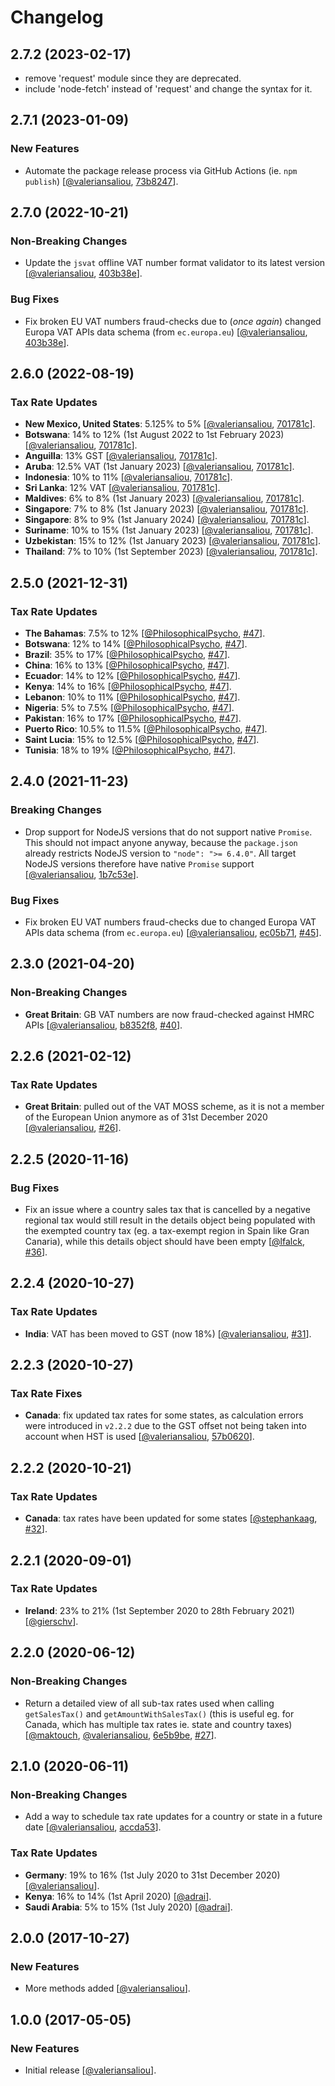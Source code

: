 Changelog
=========
## 2.7.2 (2023-02-17)

* remove 'request' module since they are deprecated.
* include 'node-fetch' instead of 'request' and change the syntax for it.

## 2.7.1 (2023-01-09)

### New Features

* Automate the package release process via GitHub Actions (ie. `npm publish`) [[@valeriansaliou](https://github.com/valeriansaliou), [73b8247](https://github.com/valeriansaliou/node-sales-tax/commit/73b8247d5dfd350c54ed576297dafa20c15b7fa3)].

## 2.7.0 (2022-10-21)

### Non-Breaking Changes

* Update the `jsvat` offline VAT number format validator to its latest version [[@valeriansaliou](https://github.com/valeriansaliou), [403b38e](https://github.com/valeriansaliou/node-sales-tax/commit/403b38e7edc7b5db76a9b2c237d8e8601bc3206f)].

### Bug Fixes

* Fix broken EU VAT numbers fraud-checks due to (_once again_) changed Europa VAT APIs data schema (from `ec.europa.eu`) [[@valeriansaliou](https://github.com/valeriansaliou), [403b38e](https://github.com/valeriansaliou/node-sales-tax/commit/403b38e7edc7b5db76a9b2c237d8e8601bc3206f)].

## 2.6.0 (2022-08-19)

### Tax Rate Updates

* **New Mexico, United States**: 5.125% to 5% [[@valeriansaliou](https://github.com/valeriansaliou), [701781c](https://github.com/valeriansaliou/node-sales-tax/commit/701781c0843799948077e8f112807b2bfc41431e)].
* **Botswana**: 14% to 12% (1st August 2022 to 1st February 2023) [[@valeriansaliou](https://github.com/valeriansaliou), [701781c](https://github.com/valeriansaliou/node-sales-tax/commit/701781c0843799948077e8f112807b2bfc41431e)].
* **Anguilla**: 13% GST [[@valeriansaliou](https://github.com/valeriansaliou), [701781c](https://github.com/valeriansaliou/node-sales-tax/commit/701781c0843799948077e8f112807b2bfc41431e)].
* **Aruba**: 12.5% VAT (1st January 2023) [[@valeriansaliou](https://github.com/valeriansaliou), [701781c](https://github.com/valeriansaliou/node-sales-tax/commit/701781c0843799948077e8f112807b2bfc41431e)].
* **Indonesia**: 10% to 11% [[@valeriansaliou](https://github.com/valeriansaliou), [701781c](https://github.com/valeriansaliou/node-sales-tax/commit/701781c0843799948077e8f112807b2bfc41431e)].
* **Sri Lanka**: 12% VAT [[@valeriansaliou](https://github.com/valeriansaliou), [701781c](https://github.com/valeriansaliou/node-sales-tax/commit/701781c0843799948077e8f112807b2bfc41431e)].
* **Maldives**: 6% to 8% (1st January 2023) [[@valeriansaliou](https://github.com/valeriansaliou), [701781c](https://github.com/valeriansaliou/node-sales-tax/commit/701781c0843799948077e8f112807b2bfc41431e)].
* **Singapore**: 7% to 8% (1st January 2023) [[@valeriansaliou](https://github.com/valeriansaliou), [701781c](https://github.com/valeriansaliou/node-sales-tax/commit/701781c0843799948077e8f112807b2bfc41431e)].
* **Singapore**: 8% to 9% (1st January 2024) [[@valeriansaliou](https://github.com/valeriansaliou), [701781c](https://github.com/valeriansaliou/node-sales-tax/commit/701781c0843799948077e8f112807b2bfc41431e)].
* **Suriname**: 10% to 15% (1st January 2023) [[@valeriansaliou](https://github.com/valeriansaliou), [701781c](https://github.com/valeriansaliou/node-sales-tax/commit/701781c0843799948077e8f112807b2bfc41431e)].
* **Uzbekistan**: 15% to 12% (1st January 2023) [[@valeriansaliou](https://github.com/valeriansaliou), [701781c](https://github.com/valeriansaliou/node-sales-tax/commit/701781c0843799948077e8f112807b2bfc41431e)].
* **Thailand**: 7% to 10% (1st September 2023) [[@valeriansaliou](https://github.com/valeriansaliou), [701781c](https://github.com/valeriansaliou/node-sales-tax/commit/701781c0843799948077e8f112807b2bfc41431e)].

## 2.5.0 (2021-12-31)

### Tax Rate Updates

* **The Bahamas**: 7.5% to 12% [[@PhilosophicalPsycho](https://github.com/PhilosophicalPsycho), [#47](https://github.com/valeriansaliou/node-sales-tax/pull/47)].
* **Botswana**: 12% to 14% [[@PhilosophicalPsycho](https://github.com/PhilosophicalPsycho), [#47](https://github.com/valeriansaliou/node-sales-tax/pull/47)].
* **Brazil**: 35% to 17% [[@PhilosophicalPsycho](https://github.com/PhilosophicalPsycho), [#47](https://github.com/valeriansaliou/node-sales-tax/pull/47)].
* **China**: 16% to 13% [[@PhilosophicalPsycho](https://github.com/PhilosophicalPsycho), [#47](https://github.com/valeriansaliou/node-sales-tax/pull/47)].
* **Ecuador**: 14% to 12% [[@PhilosophicalPsycho](https://github.com/PhilosophicalPsycho), [#47](https://github.com/valeriansaliou/node-sales-tax/pull/47)].
* **Kenya**: 14% to 16% [[@PhilosophicalPsycho](https://github.com/PhilosophicalPsycho), [#47](https://github.com/valeriansaliou/node-sales-tax/pull/47)].
* **Lebanon**: 10% to 11% [[@PhilosophicalPsycho](https://github.com/PhilosophicalPsycho), [#47](https://github.com/valeriansaliou/node-sales-tax/pull/47)].
* **Nigeria**: 5% to 7.5% [[@PhilosophicalPsycho](https://github.com/PhilosophicalPsycho), [#47](https://github.com/valeriansaliou/node-sales-tax/pull/47)].
* **Pakistan**: 16% to 17% [[@PhilosophicalPsycho](https://github.com/PhilosophicalPsycho), [#47](https://github.com/valeriansaliou/node-sales-tax/pull/47)].
* **Puerto Rico**: 10.5% to 11.5% [[@PhilosophicalPsycho](https://github.com/PhilosophicalPsycho), [#47](https://github.com/valeriansaliou/node-sales-tax/pull/47)].
* **Saint Lucia**: 15% to 12.5% [[@PhilosophicalPsycho](https://github.com/PhilosophicalPsycho), [#47](https://github.com/valeriansaliou/node-sales-tax/pull/47)].
* **Tunisia**: 18% to 19% [[@PhilosophicalPsycho](https://github.com/PhilosophicalPsycho), [#47](https://github.com/valeriansaliou/node-sales-tax/pull/47)].

## 2.4.0 (2021-11-23)

### Breaking Changes

* Drop support for NodeJS versions that do not support native `Promise`. This should not impact anyone anyway, because the `package.json` already restricts NodeJS version to `"node": ">= 6.4.0"`. All target NodeJS versions therefore have native `Promise` support [[@valeriansaliou](https://github.com/valeriansaliou), [1b7c53e](https://github.com/valeriansaliou/node-sales-tax/commit/1b7c53e423aea319a4928333c67fbbe2bbd308db)].

### Bug Fixes

* Fix broken EU VAT numbers fraud-checks due to changed Europa VAT APIs data schema (from `ec.europa.eu`) [[@valeriansaliou](https://github.com/valeriansaliou), [ec05b71](https://github.com/valeriansaliou/node-sales-tax/commit/ec05b71a780855c1997a89ebb54329a0265821e6), [#45](https://github.com/valeriansaliou/node-sales-tax/issues/45)].

## 2.3.0 (2021-04-20)

### Non-Breaking Changes

* **Great Britain**: GB VAT numbers are now fraud-checked against HMRC APIs [[@valeriansaliou](https://github.com/valeriansaliou), [b8352f8](https://github.com/valeriansaliou/node-sales-tax/commit/b8352f8ee389ed45bdbcafe6cbc40b18efef74e4), [#40](https://github.com/valeriansaliou/node-sales-tax/issues/40)].

## 2.2.6 (2021-02-12)

### Tax Rate Updates

* **Great Britain**: pulled out of the VAT MOSS scheme, as it is not a member of the European Union anymore as of 31st December 2020 [[@valeriansaliou](https://github.com/valeriansaliou), [#26](https://github.com/valeriansaliou/node-sales-tax/issues/26)].

## 2.2.5 (2020-11-16)

### Bug Fixes

* Fix an issue where a country sales tax that is cancelled by a negative regional tax would still result in the details object being populated with the exempted country tax (eg. a tax-exempt region in Spain like Gran Canaria), while this details object should have been empty [[@lfalck](https://github.com/lfalck), [#36](https://github.com/valeriansaliou/node-sales-tax/pull/36)].

## 2.2.4 (2020-10-27)

### Tax Rate Updates

* **India**: VAT has been moved to GST (now 18%) [[@valeriansaliou](https://github.com/valeriansaliou), [#31](https://github.com/valeriansaliou/node-sales-tax/issues/31)].

## 2.2.3 (2020-10-27)

### Tax Rate Fixes

* **Canada**: fix updated tax rates for some states, as calculation errors were introduced in `v2.2.2` due to the GST offset not being taken into account when HST is used [[@valeriansaliou](https://github.com/valeriansaliou), [57b0620](https://github.com/valeriansaliou/node-sales-tax/commit/57b0620817ea261e60a3a4e89d0f825aa8d6ff63)].

## 2.2.2 (2020-10-21)

### Tax Rate Updates

* **Canada**: tax rates have been updated for some states [[@stephankaag](https://github.com/stephankaag), [#32](https://github.com/valeriansaliou/node-sales-tax/pull/32)].

## 2.2.1 (2020-09-01)

### Tax Rate Updates

* **Ireland**: 23% to 21% (1st September 2020 to 28th February 2021) [[@gierschv](https://github.com/gierschv)].

## 2.2.0 (2020-06-12)

### Non-Breaking Changes

* Return a detailed view of all sub-tax rates used when calling `getSalesTax()` and `getAmountWithSalesTax()` (this is useful eg. for Canada, which has multiple tax rates ie. state and country taxes) [[@maktouch](https://github.com/maktouch), [@valeriansaliou](https://github.com/valeriansaliou), [6e5b9be](https://github.com/valeriansaliou/node-sales-tax/commit/6e5b9be2df632ca6e4b97286a690529fffae3b98), [#27](https://github.com/valeriansaliou/node-sales-tax/pull/27)].

## 2.1.0 (2020-06-11)

### Non-Breaking Changes

* Add a way to schedule tax rate updates for a country or state in a future date [[@valeriansaliou](https://github.com/valeriansaliou), [accda53](https://github.com/valeriansaliou/node-sales-tax/commit/accda53ce1d89ac48f2a1c77d9a58b04d143cc36)].

### Tax Rate Updates

* **Germany**: 19% to 16% (1st July 2020 to 31st December 2020) [[@valeriansaliou](https://github.com/valeriansaliou)].
* **Kenya**: 16% to 14% (1st April 2020) [[@adrai](https://github.com/adrai)].
* **Saudi Arabia**: 5% to 15% (1st July 2020) [[@adrai](https://github.com/adrai)].

## 2.0.0 (2017-10-27)

### New Features

* More methods added [[@valeriansaliou](https://github.com/valeriansaliou)].

## 1.0.0 (2017-05-05)

### New Features

* Initial release [[@valeriansaliou](https://github.com/valeriansaliou)].
